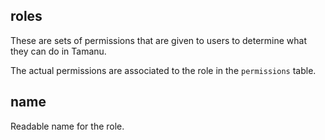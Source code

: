 ## roles

These are sets of permissions that are given to users to determine what they can do in Tamanu.

The actual permissions are associated to the role in the
``permissions`` table.

## name

Readable name for the role.

